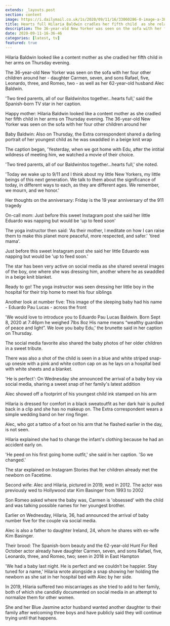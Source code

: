 ```yaml
---
extends: _layouts.post
section: content
image: https://i.dailymail.co.uk/1s/2020/09/11/16/33060286-0-image-a-38_1599838048745.jpg 
title: Hearts full Hilaria Baldwin cradles her fifth child  as she relaxes at home 
description: The 36-year-old New Yorker was seen on the sofa with her four other children - daughter Carmen, seven, and sons Rafael, five, Leonardo, three, and Romeo, two - and Alec. 
date: 2020-09-11-16-36-46 
categories: [latest, tv] 
featured: true 
--- 
```

Hilaria Baldwin looked like a content mother as she cradled her fifth child in her arms on Thursday evening.

The 36-year-old New Yorker was seen on the sofa with her four other children around her - daughter Carmen, seven, and sons Rafael, five, Leonardo, three, and Romeo, two - as well as her 62-year-old husband Alec Baldwin.

'Two tired parents, all of our Baldwinitos together...hearts full,' said the Spanish-born TV star in her caption.

Happy mother: Hilaria Baldwin looked like a content mother as she cradled her fifth child in her arms on Thursday evening. The 36-year-old New Yorker was seen on the sofa with her four other children around her

Baby Baldwin: Also on Thursday, the Extra correspondent shared a darling portrait of her youngest child as he was swaddled in a beige knit wrap

The caption began, 'Yesterday, when we got home with Edu, after the intitial wildness of meeting him, we watched a movie of their choice. 

'Two tired parents, all of our Baldwinitos together...hearts full,' she noted.

'Today we wake up to 9/11 and I think about my little New Yorkers, my little beings of this next generation. We talk to them about the significance of today, in different ways to each, as they are different ages. We remember, we mourn, and we honor.'

Her thoughts on the anniversary: Friday is the 19 year anniversary of the 911 tragedy

On-call mom: Just before this sweet Instagram post she said her little Eduardo was napping but would be 'up to feed soon'

The yoga instructor then said: 'As their mother, I meditate on how I can raise them to make this planet more peaceful, more respected, and safer.' 'tired mama'.

Just before this sweet Instagram post she said her little Eduardo was napping but would be 'up to feed soon.'

The star has been very active on social media as she shared several images of the boy, one where she was dressing him, another where he as swaddled in a beige knit blanket.  

Ready to go! The yoga instructor was seen dressing her little boy in the hospital for their trip home to meet his four siblings

Another look at number five: This image of the sleeping baby had his name - Eduardo Pau Lucas - across the front

'We would love to introduce you to Eduardo Pau Lucas Baldwin. Born Sept 8, 2020 at 7:46pm he weighed 7lbs 8oz His name means “wealthy guardian of peace and light”. We love you baby Edu,' the brunette said in her caption on Thursday. 

The social media favorite also shared the baby photos of her older children in a sweet tribute. 

There was also a shot of the child is seen in a blue and white striped snap-up onesie with a pink and white cotton cap on as he lays on a hospital bed with white sheets and a blanket.

'He is perfect': On Wednesday she announced the arrival of a baby boy via social media, sharing a sweet snap of her family's latest addition 

Alec showed off a footprint of his youngest child ink stamped on his arm 

Hilaria is dressed for comfort in a black sweatoutfit as her dark hair is pulled back in a clip and she has no makeup on. The Extra correspondent wears a simple wedding band on her ring finger. 

Alec, who got a tattoo of a foot on his arm that he flashed earlier in the day, is not seen.

Hilaria explained she had to change the infant's clothing because he had an accident early on.

'He peed on his first going home outfit,' she said in her caption. 'So we changed.' 

The star explained on Instagram Stories that her children already met the newborn on Facetime.

Second wife: Alec and Hilaria, pictured in 2019, wed in 2012. The actor was previously wed to Hollywood star Kim Basinger from 1993 to 2002

Son Romeo asked where the baby was, Carmen is 'obsessed' with the child and was talking possible names for her youngest brother.

Earlier on Wednesday, Hilaria, 36, had announced the arrival of baby number five for the couple via social media. 

Alec is also a father to daughter Ireland, 24, whom he shares with ex-wife Kim Basinger. 

Their brood: The Spanish-born beauty and the 62-year-old Hunt For Red October actor already have daughter Carmen, seven, and sons Rafael, five, Leonardo, three, and Romeo, two; seen in 2018 in East Hampton

'We had a baby last night. He is perfect and we couldn’t be happier. Stay tuned for a name,' Hilaria wrote alongside a snap showing her holding the newborn as she sat in her hospital bed with Alec by her side. 

In 2019, Hilaria suffered two miscarriages as she tried to add to her family, both of which she candidly documented on social media in an attempt to normalize them for other women.  

She and her Blue Jasmine actor husband wanted another daughter to their family after welcoming three boys and have publicly said they will continue trying until that happens. 

